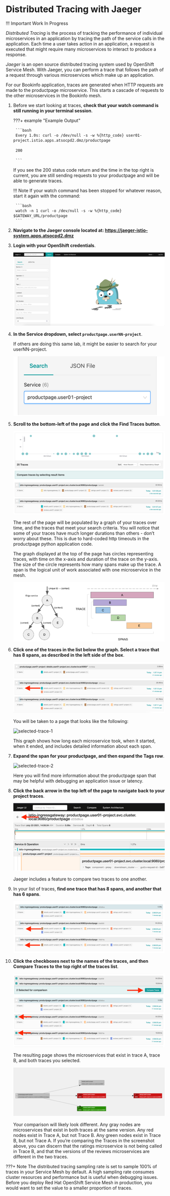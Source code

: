 # Distributed Tracing with Jaeger

!!! Important
    Work In Progress

*Distributed Tracing* is the process of tracking the performance of individual microservices in an application by tracing the path of the service calls in the application. Each time a user takes action in an application, a request is executed that might require many microservices to interact to produce a response.

*Jaeger* is an open source distributed tracing system used by OpenShift Service Mesh. With Jaeger, you can perform a trace that follows the path of a request through various microservices which make up an application.

For our Bookinfo application, traces are generated when HTTP requests are made to the productpage microservice. This starts a cascade of requests to the other microservices in the Bookinfo mesh.

1. Before we start looking at traces, **check that your watch command is still running in your terminal session**.

    ???+ example "Example Output"

        ```bash
        Every 1.0s: curl -o /dev/null -s -w %{http_code} user01-project.istio.apps.atsocpd2.dmz/productpage

        200

        ```

    If you see the 200 status code return and the time in the top right is current, you are still sending requests to your productpage and will be able to generate traces.

    !!! Note
        If your watch command has been stopped for whatever reason, start it again with the command:

        ```bash
        watch -n 1 curl -o /dev/null -s -w %{http_code} $GATEWAY_URL/productpage
        ```
1. **Navigate to the Jaeger console located at: <https://jaeger-istio-system.apps.atsocpd2.dmz>**

1. **Login with your OpenShift credentials**.

    ![jaeger-dash](images/jaeger-dash.png)

1. **In the Service dropdown, select `productpage.userNN-project`**.

    If others are doing this same lab, it might be easier to search for your userNN-project.

    ![service-dropdown](images/service-dropdown.png)

1. **Scroll to the bottom-left of the page and click the Find Traces button**.

    ![traces-1](images/traces-1.png)

    The rest of the page will be populated by a graph of your traces over time, and the traces that meet your search criteria. You will notice that some of your traces have much longer durations than others - don’t worry about these. This is due to hard-coded http timeouts in the productpage python application code.

    The graph displayed at the top of the page has circles representing traces, with time on the x-axis and duration of the trace on the y-axis. The size of the circle represents how many spans make up the trace. A span is the logical unit of work associated with one microservice in the mesh.

    ![trace-diagram](images/trace-diagram.png)

1. **Click one of the traces in the list below the graph. Select a trace that has 8 spans, as described in the left side of the box**.

    ![trace-2](images/trace-2.png)

    You will be taken to a page that looks like the following:

    ![selected-trace-1](images/selected-trace-1)

    This graph shows how long each microservice took, when it started, when it ended, and includes detailed information about each span.

1. **Expand the span for your productpage, and then expand the Tags row**.

    ![selected-trace-2](images/selected-trace-2)

    Here you will find more information about the productpage span that may be helpful with debugging an application issue or latency.

1. **Click the back arrow in the top left of the page to navigate back to your project traces**.

    ![go-back](images/go-back.png)

    Jaeger includes a feature to compare two traces to one another.

1. In your list of traces, **find one trace that has 8 spans, and another that has 6 spans**.

    ![compare-trace](images/compare-trace.png)

1. **Click the checkboxes next to the names of the traces, and then Compare Traces to the top right of the traces list**.

    ![compare-traces-2](images/compare-traces-2.png)

    The resulting page shows the microservices that exist in trace A, trace B, and both traces you selected.

    ![compared-traces](images/compared-traces.png)

    Your comparison will likely look different. Any gray nodes are microservices that exist in both traces at the same version. Any red nodes exist in Trace A, but not Trace B. Any green nodes exist in Trace B, but not Trace A. If you’re comparing the Traces in the screenshot above, you can discern that the ratings microservice is not being called in Trace B, and that the versions of the reviews microservices are different in the two traces.

???+ Note
    The distributed tracing sampling rate is set to sample 100% of traces in your Service Mesh by default. A high sampling rate consumes cluster resources and performance but is useful when debugging issues. Before you deploy Red Hat OpenShift Service Mesh in production, you would want to set the value to a smaller proportion of traces.
